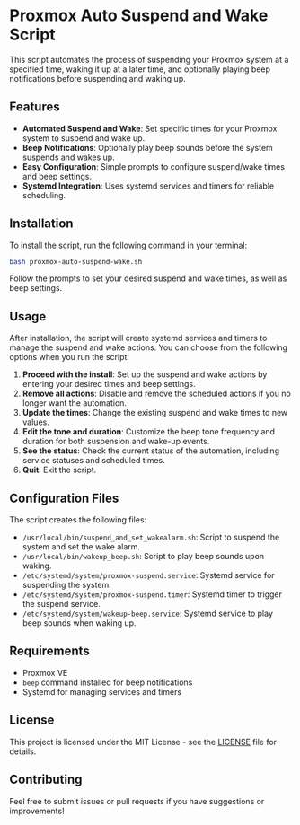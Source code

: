 # Proxmox Auto Suspend and Wake Script

This script automates the process of suspending your Proxmox system at a specified time, waking it up at a later time, and optionally playing beep notifications before suspending and waking up.

## Features

- **Automated Suspend and Wake**: Set specific times for your Proxmox system to suspend and wake up.
- **Beep Notifications**: Optionally play beep sounds before the system suspends and wakes up.
- **Easy Configuration**: Simple prompts to configure suspend/wake times and beep settings.
- **Systemd Integration**: Uses systemd services and timers for reliable scheduling.

## Installation

To install the script, run the following command in your terminal:

```bash
bash proxmox-auto-suspend-wake.sh
```

Follow the prompts to set your desired suspend and wake times, as well as beep settings.

## Usage

After installation, the script will create systemd services and timers to manage the suspend and wake actions. You can choose from the following options when you run the script:

1. **Proceed with the install**: Set up the suspend and wake actions by entering your desired times and beep settings.
2. **Remove all actions**: Disable and remove the scheduled actions if you no longer want the automation.
3. **Update the times**: Change the existing suspend and wake times to new values.
4. **Edit the tone and duration**: Customize the beep tone frequency and duration for both suspension and wake-up events.
5. **See the status**: Check the current status of the automation, including service statuses and scheduled times.
6. **Quit**: Exit the script.

## Configuration Files

The script creates the following files:

- `/usr/local/bin/suspend_and_set_wakealarm.sh`: Script to suspend the system and set the wake alarm.
- `/usr/local/bin/wakeup_beep.sh`: Script to play beep sounds upon waking.
- `/etc/systemd/system/proxmox-suspend.service`: Systemd service for suspending the system.
- `/etc/systemd/system/proxmox-suspend.timer`: Systemd timer to trigger the suspend service.
- `/etc/systemd/system/wakeup-beep.service`: Systemd service to play beep sounds when waking up.

## Requirements

- Proxmox VE
- `beep` command installed for beep notifications
- Systemd for managing services and timers

## License

This project is licensed under the MIT License - see the [LICENSE](LICENSE) file for details.

## Contributing

Feel free to submit issues or pull requests if you have suggestions or improvements!
